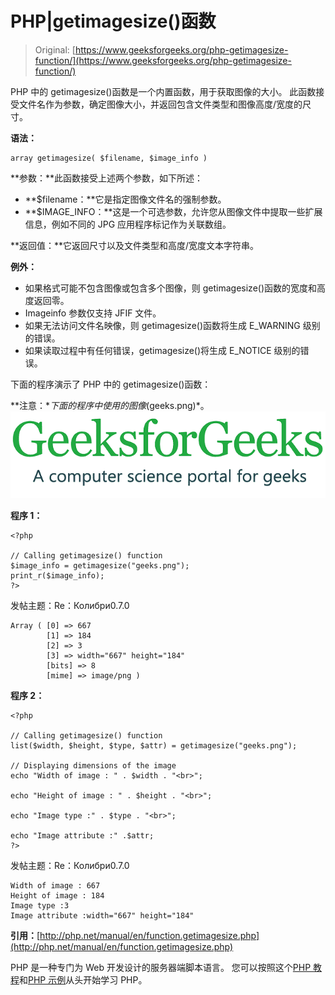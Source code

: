 # PHP|getimagesize()函数

> Original: [https://www.geeksforgeeks.org/php-getimagesize-function/](https://www.geeksforgeeks.org/php-getimagesize-function/)

PHP 中的 getimagesize()函数是一个内置函数，用于获取图像的大小。 此函数接受文件名作为参数，确定图像大小，并返回包含文件类型和图像高度/宽度的尺寸。

**语法：**

```
array getimagesize( $filename, $image_info )
```

**参数：**此函数接受上述两个参数，如下所述：

*   **$filename：**它是指定图像文件名的强制参数。
*   **$IMAGE_INFO：**这是一个可选参数，允许您从图像文件中提取一些扩展信息，例如不同的 JPG 应用程序标记作为关联数组。

**返回值：**它返回尺寸以及文件类型和高度/宽度文本字符串。

**例外：**

*   如果格式可能不包含图像或包含多个图像，则 getimagesize()函数的宽度和高度返回零。
*   Imageinfo 参数仅支持 JFIF 文件。
*   如果无法访问文件名映像，则 getimagesize()函数将生成 E_WARNING 级别的错误。
*   如果读取过程中有任何错误，getimagesize()将生成 E_NOTICE 级别的错误。

下面的程序演示了 PHP 中的 getimagesize()函数：

**注意：**下面的程序中使用的图像*(geeks.png)*。
![geeks image](img/fe5217eb9bf33352cbcbe436b8c9406e.png)

**程序 1：**

```
<?php

// Calling getimagesize() function
$image_info = getimagesize("geeks.png");
print_r($image_info);
?>
```

发帖主题：Re：Колибри0.7.0

```
Array ( [0] => 667 
        [1] => 184 
        [2] => 3 
        [3] => width="667" height="184" 
        [bits] => 8 
        [mime] => image/png )

```

**程序 2：**

```
<?php

// Calling getimagesize() function
list($width, $height, $type, $attr) = getimagesize("geeks.png");

// Displaying dimensions of the image
echo "Width of image : " . $width . "<br>";

echo "Height of image : " . $height . "<br>";

echo "Image type :" . $type . "<br>";

echo "Image attribute :" .$attr;
?>
```

发帖主题：Re：Колибри0.7.0

```
Width of image : 667
Height of image : 184
Image type :3
Image attribute :width="667" height="184"

```

**引用：**[http://php.net/manual/en/function.getimagesize.php](http://php.net/manual/en/function.getimagesize.php)

PHP 是一种专门为 Web 开发设计的服务器端脚本语言。 您可以按照这个[PHP 教程](https://www.geeksforgeeks.org/php-tutorials/)和[PHP 示例](https://www.geeksforgeeks.org/php-examples/)从头开始学习 PHP。
